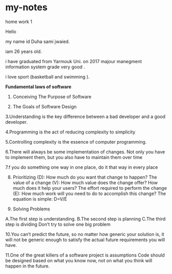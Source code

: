 # my-notes
home work 1


Hello 

my name id Duha sami jwaied.

iam 26 years old.

i have graduated from Yarmouk Uni. on 2017 majour manegment information system grade very good .

i love sport (basketball and swimming ).








 **Fundamental laws of software**

1. Conceiving The Purpose of Software


2. The Goals of Software Design


3.Understanding is the key difference between a bad developer and a good developer.


4.Programming is the act of reducing complexity to simplicity


5.Controlling complexity is the essence of computer programming. 


6.There will always be some implementation of changes. Not only you have to implement them, but you also have to maintain them over time


7.f you do something one way in one place, do it that way in every place <Consistency>
 
8. Prioritizing
(D): How much do you want that change to happen?
The value of a change (V): How much value does the change offer? How much does it help your users?
The effort required to perform the change (E): How much work will you need to do to accomplish this change?
The equation is simple: D=V/E
 
 
9. Solving Problems
 
A.The first step is understanding.
B.The second step is planning
C.The third step is dividing  Don’t try to solve one big problem

10.You can’t predict the future, so no matter how generic your solution is, it will not be generic enough to satisfy the actual future requirements you will have.
 
 
11.One of the great killers of a software project is assumptions
Code should be designed based on what you know now, not on what you think will happen in the future. 
